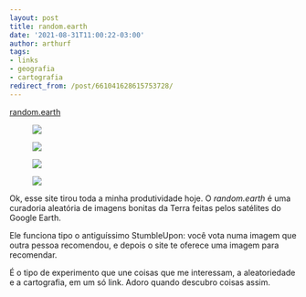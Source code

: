 ```yaml
---
layout: post
title: random.earth
date: '2021-08-31T11:00:22-03:00'
author: arthurf
tags:
- links
- geografia
- cartografia
redirect_from: /post/661041628615753728/
---
```

[random.earth](https://random.earth/)
<figure class="tmblr-full" data-orig-height="1080" data-orig-width="1920"><img src="https://64.media.tumblr.com/13ece4f0c07d970771022e7d8dab59e4/1b5b824393f1a386-b5/s540x810/ef446c76e74a6cde7224ca806927fb7cfb3f6ddb.png" data-orig-height="1080" data-orig-width="1920"></figure><figure class="tmblr-full" data-orig-height="1080" data-orig-width="1920"><img src="https://64.media.tumblr.com/9d7a84f1b50508b90f3038f23caef85f/1b5b824393f1a386-3d/s540x810/9d09851649937b131e61fdf31cf39ede593c5b2e.png" data-orig-height="1080" data-orig-width="1920"></figure><figure class="tmblr-full" data-orig-height="1080" data-orig-width="1920"><img src="https://64.media.tumblr.com/cd4cf9fb159ddd1104a4c1395c3a02f1/1b5b824393f1a386-aa/s540x810/c6e87ec16fa683c63b5eedaa80a69b06deaedad1.png" data-orig-height="1080" data-orig-width="1920"></figure><figure class="tmblr-full" data-orig-height="1080" data-orig-width="1920"><img src="https://64.media.tumblr.com/59144da326f75101c4ab09c28dccf14a/1b5b824393f1a386-31/s540x810/f670847bf0dcb83e29b1790c6d5b6ade15306ad3.png" data-orig-height="1080" data-orig-width="1920"></figure>

Ok, esse site tirou toda a minha produtividade hoje. O _random.earth_ é uma curadoria aleatória de imagens bonitas da Terra feitas pelos satélites do Google Earth.

Ele funciona tipo o antiguíssimo StumbleUpon: você vota numa imagem que outra pessoa recomendou, e depois o site te oferece uma imagem para recomendar.

É o tipo de experimento que une coisas que me interessam, a aleatoriedade e a cartografia, em um só link. Adoro quando descubro coisas assim.

